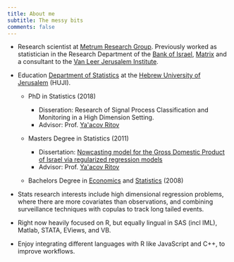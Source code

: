```yaml
---
title: About me
subtitle: The messy bits
comments: false
---
```


- Research scientist at [Metrum Research Group](https://www.metrumrg.com/). Previously worked as statistician in the Research Department of the [Bank of Israel](http://www.boi.org.il/en/Pages/Default.aspx), [Matrix](http://www.matrix.co.il/en/Pages/default.aspx) and a consultant to the [Van Leer Jerusalem Institute](http://www.vanleer.org.il/en).

- Education [Department of Statistics](http://en.stat.huji.ac.il/) at the [Hebrew University of Jerusalem](http://new.huji.ac.il/) (HUJI).

  - PhD in Statistics (2018)
     - Disseration: Research of Signal Process Classification and Monitoring in a High Dimension Setting.
     - Advisor: Prof. [Ya'acov Ritov](http://www-personal.umich.edu/~yritov/jr.html)
    
  - Masters Degree in Statistics (2011)
     - Dissertation: [Nowcasting model for the Gross Domestic Product of Israel via regularized regression models](http://www.boi.org.il/deptdata/mehkar/papers/dp1016e.pdf)
     - Advisor: Prof. [Ya'acov Ritov](http://www-personal.umich.edu/~yritov/jr.html)
     
  - Bachelors Degree in [Economics](https://en.economics.huji.ac.il/) and [Statistics](https://en.stat.huji.ac.il/) (2008)

- Stats research interests include high dimensional regression problems, where there are more covariates than observations, and combining surveillance techniques with copulas to track long tailed events. 

- Right now heavily focused on R, but equally lingual in SAS (incl IML), Matlab, STATA, EViews, and VB.

- Enjoy integrating different languages with R like JavaScript and C++, to improve workflows.
